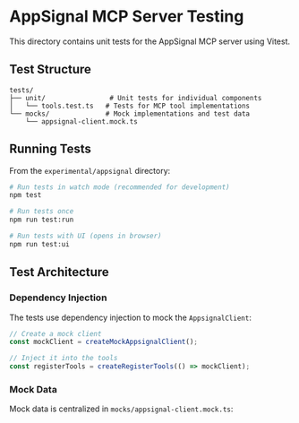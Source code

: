 # AppSignal MCP Server Testing

This directory contains unit tests for the AppSignal MCP server using Vitest.

## Test Structure

```
tests/
├── unit/                # Unit tests for individual components
│   └── tools.test.ts   # Tests for MCP tool implementations
└── mocks/              # Mock implementations and test data
    └── appsignal-client.mock.ts
```

## Running Tests

From the `experimental/appsignal` directory:

```bash
# Run tests in watch mode (recommended for development)
npm test

# Run tests once
npm run test:run

# Run tests with UI (opens in browser)
npm run test:ui
```

## Test Architecture

### Dependency Injection
The tests use dependency injection to mock the `AppsignalClient`:

```typescript
// Create a mock client
const mockClient = createMockAppsignalClient();

// Inject it into the tools
const registerTools = createRegisterTools(() => mockClient);
```

### Mock Data
Mock data is centralized in `mocks/appsignal-client.mock.ts`: